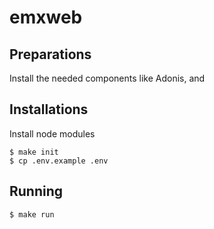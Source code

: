 # emxweb

## Preparations
Install the needed components like Adonis, and
## Installations
Install node modules
```
$ make init
$ cp .env.example .env
```

## Running
```
$ make run
```
